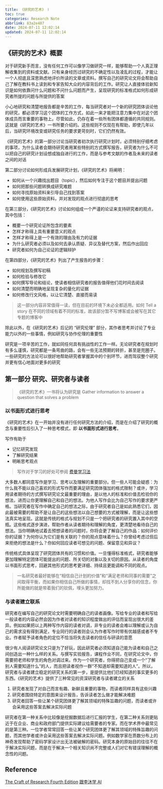 ```yaml
---
title: 《研究的艺术》 Ⅰ
toc: true
categories: Research Note
abbrlink: 83a2e487
date: 2024-07-11 12:02:14
updated: 2024-07-11 12:02:14
---
```


## 《研究的艺术》概要

对于研究新手而言，没有任何工作可以像学习做研究一样，能够帮助一个人真正理解收集到的资料或文献。只有亲身经历过研究的不确定性以及凌乱的过程，才能让一个人彻底且深思熟虑地评价所读的文章或资料。撰写自己的研究论文将会帮助自己了解在教科书上读到和专家告知大众的内容背后的工作。研究让人直接体验新知识是如何依靠问什么问题和不问什么问题而产生，呈现研究的标准格式如何形成研究者所提的问题与所提供的答案

小心地研究和清楚地报告都是辛苦的工作，每当研究者对一个新的研究团体谈论他的研究，都必须学习这个团体的工作方式，如此一来才能把注意力集中在对这个团体成员而言重要的事物上。尽管如此，仍存在着一些所有团体都遵循的共同规则。这就是《研究的艺术》一书所要介绍的。这些规则不仅现在有帮助，即使几年以后，当研究环境改变或研究任务的要求更苛刻时，它们仍然有效。

《研究的艺术》的第一部分讨论当研究者初次执行研究计划时，必须特别仔细考虑的事项，为什么读者会期待研究者用某些特别的方式撰写报告，研究者为什么不可以把自己的研究计划设想成独自进行的工作，而是与参考文献的作者及未来的读者之间的对话

第二部分讨论如何形成兵发展研究计划，《研究的艺术》将阐明：

- 如何从一个兴趣找出题目（topic），然后如何专注于这个题目并提出问题
- 如何把那些问题转换成研究难题
- 如何寻找原始资料来引导自己找到答案
- 如何使用这些原始资料，并对发现的观点进行彻底的思考

在第三部分，《研究的艺术》讨论如何组成一个严谨的论证来支持研究者的观点，其中包括：

- 概要一个研究论证所包含的要素
- 怎样才称得上具有重要意义的观点
- 怎样才称得上是一个有效的理由及有力的证据
- 为什么研究者必须以及如何去承认质疑、异议及替代方案，然后作出回应
- 研究者如何为自己论证的逻辑辩护

在第四部分，《研究的艺术》列出了产生报告的步骤：

- 如何规划及撰写初稿
- 如何检验与修改它
- 如何撰写导论和结论，使读者相信研究者的报告值得他们花时间去阅读
- 如何清楚而明确地呈现复杂的量化的证据
- 如何修改行文风格，以让它清楚、直接而易读

> 这一部分内容非常值得一读，但在目前的环境下未必全都适用。如何 Tell a story 在不同的领域有着不同的标准，故该部分暂不写博客或会被写在其它专题的博客中

除此以外，在《研究的艺术》后记的 “研究伦理” 部分，其作者思考并讨论了专业能力以外的一些事情，例如研究与协作伦理的重要性

研究是一项辛苦的工作，就如同任何具有挑战性的工作一样。无论研究者在规划时有多么谨慎，研究都是一条弯曲的路，会有一些无法预期的转折，甚至是兜圈子。一些研究的方法论可以很好地帮助研究者掌握其中的个别环节，进而驾驭整个研究并更有信心地面对更多的研究

## 第一部分 研究、研究者与读者

> 《研究的艺术》一书将认为研究是
> Gather information to answer a question that solves a problem

### 以书面形式进行思考

《研究的艺术》在一开始并没有进行任何研究方法的介绍，而是在介绍了研究的概念与重要性后引入了一种思考模式，即 **以书面形式进行思考**。

写作有助于

- 记忆研究发现
- 了解研究结果
- 明晰思考观点

> 写作对于学习的好处可参阅 [费曼学习法](https://baike.baidu.com/item/%E8%B4%B9%E6%9B%BC%E5%AD%A6%E4%B9%A0%E6%B3%95/50895393)

大多数人都同意写作是学习、思考以及理解的重要部分。但一些人可能会疑惑：为什么我不能以自己喜欢的形式写作而要满足研究团体强加的格式限制？或许，学习用读者期待的方式撰写研究论文最重要的理由，是以他人的标准和价值去检验你的想法，进而让你更理解自己和自己的想法。为他人写作会比为自己写作的要求更严格。当研究者在写作中确定自己的想法之际，由于研究者自己是如此熟悉它们，因此最被需要的帮助不是让自己的这些想法以自己想要的方式被理解，而是让这些想法真实地呈现。这就是传统的格式与规划不只是一个把研究者的研究置入其中的空瓶。这些格式逐步演进，帮助作者从读者期待和理解的角度，更清楚地看待自己的想法。当你明确地试着去预想读者的问题时，你将会更了解自己的作品：如何评价你的证据？为何你认为它们是有关联的？你的观点意味着什么？你曾经考虑过但后来拒绝的想法是什么？你如何回应读者可想见的问题、保留意见和异议？

传统格式具体呈现了研究团体共有的习惯和价值。一旦懂得标准格式，研究者能够更加理解特定团体可能提出的问题、所关切的对象以及关切的原因。从读者的角度以书面形式思考，回避其他形式的思考更详细、持续且更能调和不同的观点。

> 一名研究者最好能够在“相信自己计划的价值”和“满足老师和同事的需要”之间取得平衡，而如果你相信自己所做的事情，却找不到人分享你的信念，你所能做的就是带着我们的钦佩，埋头更加努力。

### 与读者建立联系

研究者在编写自己的研究论文时需要明确自己的读者画像。写给专业的读者和写给一般读者的内容必然会因为作者对读者的知识程度做出的评估而呈现出很大的差异。例如如果把以上两种写作内容的读者对调，非专业的读者会难以理解或认为自己的需求没有得到满足，专业同行的读者则会认为作者写作时带有优越感或者不专业。作者赋予读者角色的定位不恰当将失去读者的信任与研读的意愿

很少有人阅读研究论文只是为了好玩，因此研究者必须知道自己能为读者和自己之间创造出一种什么样的关系。与撰写实验报告，课程作业不同，在研究论文中，你需要把老师和学生的角色对调过来。作为一个研究者，你得把自己变成一个“了解别人需要知道什么”的人，而且把读者视作一群“不知道却需要知道的人”。所以，研究者与读者建立稳定的研究关系的第一步，是提供比他们已经知道的事实更多的东西。《研究的艺术》提供了三种常见的资深研究者与读者建立的关系

1. 研究者发现了对自己而言有趣、新鲜且重要的事物，而读者同样具有这些兴趣
2. 研究者围绕特定的意图来设计报告，告诉读者怎么做才能解决难题
3. 研究者回答一些让某个研究团体更了解其领域的特殊旨趣的问题，而读者或许会采用这些答案去解决实际问题

研究者在第一种关系中比较像是挖掘数据后进行汇报的学生，在第二种关系则更贴近于在企业、商业和政府部门提供实际建议给需要者的专家。而在学术界中最常见的是第三种。一位学者常常回答一些让某个研究团体更了解其领域的特殊旨趣的问题，而其他学者或许会采用这些答案去解决实际问题。例如数学家在质数分布上的神奇发现帮助了密码学家设计出无法被破解的密码。研究本身的原始目的往往不在于解决实际问题，而是在于解决一个相关知识尚不完整或人们对它有错误理解的概念性的问题。

## Reference

[The Craft of Research Fourth Edition](https://cdn.gecacademy.cn/oa/upload/2021-01-20%2011-49-03-The_Craft_of_Research_Fourth_Edition_-_Wayne_C_Booth.pdf)
[跟李沐学 AI](https://b23.tv/dCZ7ss6)
